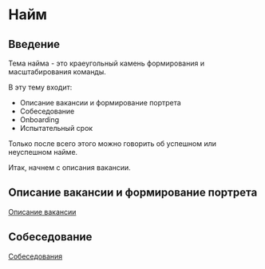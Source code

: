 # Найм

## Введение

Тема найма - это краеугольный камень формирования и масштабирования команды.

В эту тему входит:

* Описание вакансии и формирование портрета
* Собеседование
* Onboarding
* Испытательный срок

Только после всего этого можно говорить об успешном или неуспешном найме.

Итак, начнем с описания вакансии.

## Описание вакансии и формирование портрета

[Описание вакансии](./job_description.md)

## Собеседование

[Собеседования](./interview.md)
